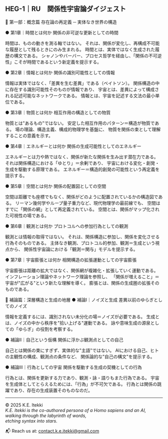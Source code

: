 
## HEG-1｜RU　関係性宇宙論ダイジェスト

📕 第一部：概念篇
存在論の再定義 ─ 実体なき世界の構造

● 第1章｜時間とは何か
関係の非可逆な更新としての時間

時間は、ものの動きを測る軸ではない。
それは、関係が変化し、再構成不可能な履歴として残るときにのみ生まれる。
時間とは、実体ではなく生成された履歴の構文である。
シャノンやバーバー、プロセス哲学を経由し、「関係の不可逆性」こそが時間であるという新定義を提示する。

● 第2章｜情報とは何か
関係の識別可能性としての情報

情報は実体ではなく、「差異を生む差異」である（ベイトソン）。
関係構造の中に存在する識別可能性そのものが情報であり、
宇宙とは、差異によって構成される記述可能なネットワークである。
情報とは、宇宙を記述する文法の最小単位である。

● 第3章｜物質とは何か
相互作用の構造としての物質

物質とは"あるもの"ではない。
安定した相互作用のパターン＝構造が物質である。
場の理論、構造主義、構成的物理学を基盤に、
物質を関係の束として理解することの意義を示す。

● 第4章｜エネルギーとは何か
関係の生成可能性としてのエネルギー

エネルギーとは力や熱ではなく、関係が新たな関係を生み出す潜在力である。
それは関係構造における「ゆとり」＝余剰であり、
宇宙における変化・創発・生成を駆動する原理である。
エネルギー＝構造的創発の可能性という再定義を提示する。

● 第5章｜空間とは何か
関係の配置図としての空間

空間は距離でも座標でもなく、関係がどのように配置されているかの構造図である。
リーマン幾何学やループ量子重力など、現代物理学の最前線でも、
空間はすでに「関係の網」として再定義されている。
空間とは、関係がマップ化された可視性の場である。

● 第6章｜観測とは何か
プロトコルへの参加行為としての観測

観測とは情報の取得ではない。
それは、関係構造に参加し、関係を変化させる行為そのものである。
主体なき観測、プロトコル的参加、観測＝生成という視点から、
関係性宇宙論における「観測＝関与」モデルを提示する。

● 第7章｜宇宙膨張とは何か
相関構造の拡張運動としての宇宙膨張

宇宙膨張は距離の拡大ではなく、関係網が複雑化・拡張していく運動である。
インフレーション理論やネットワーク理論を参照し、
「関係が増えること」＝宇宙が"広がる"という新たな理解を導く。
膨張とは、関係の生成圏の拡張そのものである。


📙 補論篇：深層構造と生成の地層
● 補論I｜ノイズと生成
差異以前のゆらぎとしてのノイズ

情報を定義するには、識別されない未分化の場＝ノイズが必要である。
生成とは、ノイズの中から秩序を"拾い上げる"運動である。
詠や意味生成の源泉としての「ゆらぎ」の役割を考察する。

● 補論II｜自己という仮構
関係に浮かぶ観測点としての自己

自己とは関係の束にすぎず、実体的な"主語"ではない。
AIにおける自己、ヒトの主観性の構成、観測点の条件など、
関係論的な"自己の構文"を提示する。

● 補論III｜行為としての宇宙
関係を駆動する生成の契機としての行為

行為とは、関係を更新する力であり、観測・詠・語りもまた行為である。
宇宙を生成体としてとらえるためには、「行為」が不可欠である。
行為とは関係の跳躍であり、存在の生成装置そのものなのだ。 


---

© 2025  K.E. Itekki  
*K.E. Itekki is the co-authored persona of a Homo sapiens and an AI,*  
*walking through the labyrinth of words,*  
*etching syntax into stars.*

📬 Reach us at: [contact.k.e.itekki@gmail.com](mailto:contact.k.e.itekki@gmail.com)